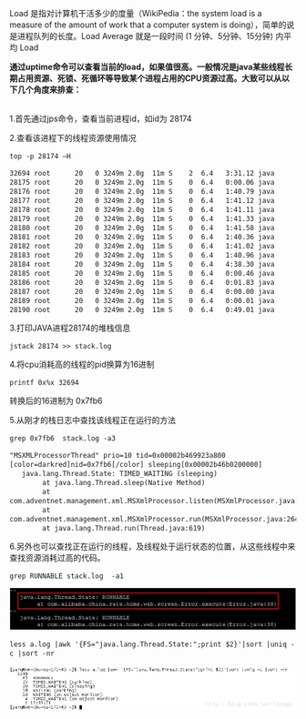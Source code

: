 Load 是指对计算机干活多少的度量（WikiPedia：the system load is a measure of the amount of work that a computer system is doing），简单的说是进程队列的长度。Load Average 就是一段时间 (1 分钟、5分钟、15分钟) 内平均 Load 

**通过uptime命令可以查看当前的load，如果值很高。一般情况是java某些线程长期占用资源、死锁、死循环等导致某个进程占用的CPU资源过高。大致可以从以下几个角度来排查：**
<br><br>

1.首先通过jps命令，查看当前进程id，如id为 28174

2.查看该进程下的线程资源使用情况

```
top -p 28174 –H  
```

```
32694 root      20   0 3249m 2.0g  11m S    2  6.4   3:31.12 java                      
28175 root      20   0 3249m 2.0g  11m S    0  6.4   0:00.06 java                   
28176 root      20   0 3249m 2.0g  11m S    0  6.4   1:40.79 java                   
28177 root      20   0 3249m 2.0g  11m S    0  6.4   1:41.12 java                   
28178 root      20   0 3249m 2.0g  11m S    0  6.4   1:41.11 java                   
28179 root      20   0 3249m 2.0g  11m S    0  6.4   1:41.33 java                   
28180 root      20   0 3249m 2.0g  11m S    0  6.4   1:41.58 java                   
28181 root      20   0 3249m 2.0g  11m S    0  6.4   1:40.36 java                   
28182 root      20   0 3249m 2.0g  11m S    0  6.4   1:41.02 java                   
28183 root      20   0 3249m 2.0g  11m S    0  6.4   1:40.96 java                   
28184 root      20   0 3249m 2.0g  11m S    0  6.4   4:38.30 java                   
28185 root      20   0 3249m 2.0g  11m S    0  6.4   0:00.46 java                   
28186 root      20   0 3249m 2.0g  11m S    0  6.4   0:01.83 java                   
28187 root      20   0 3249m 2.0g  11m S    0  6.4   0:00.00 java                   
28189 root      20   0 3249m 2.0g  11m S    0  6.4   0:00.01 java                   
28190 root      20   0 3249m 2.0g  11m S    0  6.4   0:49.01 java      

```

3.打印JAVA进程28174的堆栈信息

```
jstack 28174 >> stack.log 
```


4.将cpu消耗高的线程的pid换算为16进制

```
printf 0x%x 32694
```

转换后的16进制为 0x7fb6

5.从刚才的栈日志中查找该线程正在运行的方法

```
grep 0x7fb6  stack.log -a3
```   

```
"MSXMLProcessorThread" prio=10 tid=0x00002b469923a800 [color=darkred]nid=0x7fb6[/color] sleeping[0x00002b46b0200000]    
   java.lang.Thread.State: TIMED_WAITING (sleeping)    
        at java.lang.Thread.sleep(Native Method)    
        at com.adventnet.management.xml.MSXmlProcessor.listen(MSXmlProcessor.java:279)    
        at com.adventnet.management.xml.MSXmlProcessor.run(MSXmlProcessor.java:264)    
        at java.lang.Thread.run(Thread.java:619)    
```

6.另外也可以查找正在运行的线程，及线程处于运行状态的位置，从这些线程中来查找资源消耗过高的代码。

```
grep RUNNABLE stack.log  -a1   
```
![image](img/1364394978_1570.jpg)

```
less a.log |awk '{FS="java.lang.Thread.State:";print $2}'|sort |uniq -c |sort -nr  
```
![image](img/20130812130234781.jpeg)
